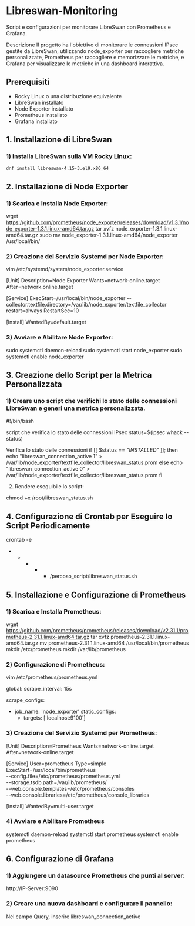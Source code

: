 # Libreswan-Monitoring
Script e configurazioni per monitorare LibreSwan con Prometheus e Grafana.

Descrizione
Il progetto ha l'obiettivo di monitorare le connessioni IPsec gestite da LibreSwan, utilizzando node_exporter per raccogliere metriche personalizzate, Prometheus per raccogliere e memorizzare le metriche, e Grafana per visualizzare le metriche in una dashboard interattiva.

## Prerequisiti

- Rocky Linux o una distribuzione equivalente
- LibreSwan installato
- Node Exporter installato
- Prometheus installato
- Grafana installato

## 1. Installazione di LibreSwan

### 1) Installa LibreSwan sulla VM Rocky Linux:
``` 
dnf install libreswan-4.15-3.el9.x86_64
```
## 2. Installazione di Node Exporter
   
### 1) Scarica e Installa Node Exporter:
   
wget https://github.com/prometheus/node_exporter/releases/download/v1.3.1/node_exporter-1.3.1.linux-amd64.tar.gz
tar xvfz node_exporter-1.3.1.linux-amd64.tar.gz
sudo mv node_exporter-1.3.1.linux-amd64/node_exporter /usr/local/bin/

### 2) Creazione del Servizio Systemd per Node Exporter:
   
vim /etc/systemd/system/node_exporter.service

[Unit]
Description=Node Exporter
Wants=network-online.target
After=network.online.target

[Service]
ExecStart=/usr/local/bin/node_exporter --collector.textfile.directory=/var/lib/node_exporter/textfile_collector
restart=always
RestartSec=10

[Install]
WantedBy=default.target

### 3) Avviare e Abilitare Node Exporter:
   
sudo systemctl daemon-reload
sudo systemctl start node_exporter
sudo systemctl enable node_exporter

## 3. Creazione dello Script per la Metrica Personalizzata

### 1) Creare uno script che verifichi lo stato delle connessioni LibreSwan e generi una metrica personalizzata.

#!/bin/bash

script che verifica lo stato delle connessioni IPsec
status=$(ipsec whack --status)

Verifica lo stato delle connessioni
if [[ $status == *"INSTALLED"* ]]; then
  echo "libreswan_connection_active 1" > /var/lib/node_exporter/textfile_collector/libreswan_status.prom
else
  echo "libreswan_connection_active 0" > /var/lib/node_exporter/textfile_collector/libreswan_status.prom
fi

2) Rendere eseguibile lo script:
 
chmod +x /root/libreswan_status.sh

##  4. Configurazione di Crontab per Eseguire lo Script Periodicamente

crontab -e

* * * * * /percoso_script/libreswan_status.sh

## 5. Installazione e Configurazione di Prometheus

### 1) Scarica e Installa Prometheus:
   
wget https://github.com/prometheus/prometheus/releases/download/v2.31.1/prometheus-2.31.1.linux-amd64.tar.gz
tar xvfz prometheus-2.31.1.linux-amd64.tar.gz
mv prometheus-2.31.1.linux-amd64 /usr/local/bin/prometheus
mkdir /etc/prometheus
mkdir /var/lib/prometheus

### 2) Configurazione di Prometheus:

vim /etc/prometheus/prometheus.yml

global:
  scrape_interval: 15s

scrape_configs:
  - job_name: 'node_exporter'
    static_configs:
      - targets: ['localhost:9100']
   
### 3) Creazione del Servizio Systemd per Prometheus:

[Unit]
Description=Prometheus
Wants=network-online.target
After=network-online.target

[Service]
User=prometheus
Type=simple
ExecStart=/usr/local/bin/prometheus \
--config.file=/etc/prometheus/prometheus.yml \
--storage.tsdb.path=/var/lib/prometheus/ \
--web.console.templates=/etc/prometheus/consoles \
--web.console.libraries=/etc/prometheus/console_libraries

[Install]
WantedBy=multi-user.target

### 4) Avviare e Abilitare Prometheus
   
systemctl daemon-reload
systemctl start prometheus
systemctl enable prometheus

## 6. Configurazione di Grafana

### 1) Aggiungere un datasource Prometheus che punti al server:
   
http://IP-Server:9090

### 2) Creare una nuova dashboard e configurare il pannello:
   
Nel campo Query, inserire libreswan_connection_active









       



